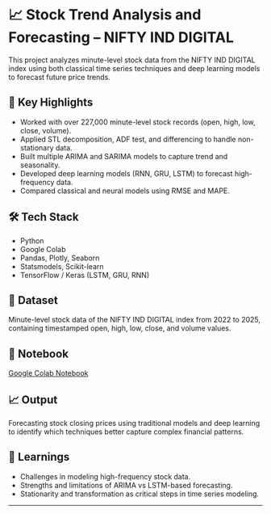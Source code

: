 # 📈 Stock Trend Analysis and Forecasting – NIFTY IND DIGITAL

This project analyzes minute-level stock data from the NIFTY IND DIGITAL index using both classical time series techniques and deep learning models to forecast future price trends.

## 📌 Key Highlights
- Worked with over 227,000 minute-level stock records (open, high, low, close, volume).
- Applied STL decomposition, ADF test, and differencing to handle non-stationary data.
- Built multiple ARIMA and SARIMA models to capture trend and seasonality.
- Developed deep learning models (RNN, GRU, LSTM) to forecast high-frequency data.
- Compared classical and neural models using RMSE and MAPE.

## 🛠️ Tech Stack
- Python
- Google Colab
- Pandas, Plotly, Seaborn
- Statsmodels, Scikit-learn
- TensorFlow / Keras (LSTM, GRU, RNN)

## 📁 Dataset
Minute-level stock data of the NIFTY IND DIGITAL index from 2022 to 2025, containing timestamped open, high, low, close, and volume values.

## 🔗 Notebook
[Google Colab Notebook](https://colab.research.google.com/drive/1QX0vwlXHUqc7tZXkUsfHRIsnIQdRuZBD?usp=sharing)

## 📈 Output
Forecasting stock closing prices using traditional models and deep learning to identify which techniques better capture complex financial patterns.

## 🧠 Learnings
- Challenges in modeling high-frequency stock data.
- Strengths and limitations of ARIMA vs LSTM-based forecasting.
- Stationarity and transformation as critical steps in time series modeling.

---
